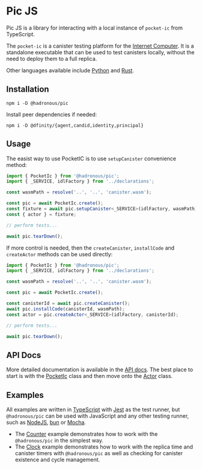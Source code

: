 # Pic JS

Pic JS is a library for interacting with a local instance of `pocket-ic` from TypeScript.

The `pocket-ic` is a canister testing platform for the [Internet Computer](https://internetcomputer.org/). It is a standalone executable that can be used to test canisters locally, without the need to deploy them to a full replica.

Other languages available include [Python](https://github.com/dfinity/pocketic-py/) and [Rust](https://github.com/dfinity/ic/tree/master/packages/pocket-ic).

## Installation

```shell
npm i -D @hadronous/pic
```

Install peer dependencies if needed:

```shell
npm i -D @dfinity/{agent,candid,identity,principal}
```

## Usage

The easist way to use PocketIC is to use `setupCanister` convenience method:

```ts
import { PocketIc } from '@hadronous/pic';
import { _SERVICE, idlFactory } from '../declarations';

const wasmPath = resolve('..', '..', 'canister.wasm');

const pic = await PocketIc.create();
const fixture = await pic.setupCanister<_SERVICE>(idlFactory, wasmPath);
const { actor } = fixture;

// perform tests...

await pic.tearDown();
```

If more control is needed, then the `createCanister`, `installCode` and `createActor` methods can be used directly:

```ts
import { PocketIc } from '@hadronous/pic';
import { _SERVICE, idlFactory } from '../declarations';

const wasmPath = resolve('..', '..', 'canister.wasm');

const pic = await PocketIc.create();

const canisterId = await pic.createCanister();
await pic.installCode(canisterId, wasmPath);
const actor = pic.createActor<_SERVICE>(idlFactory, canisterId);

// perform tests...

await pic.tearDown();
```

## API Docs

More detailed documentation is available in the [API docs](https://hadronous.github.io/pic-js/). The best place to start is with the [PocketIc](https://hadronous.github.io/pic-js/classes/PocketIc.html) class and then move onto the [Actor](https://hadronous.github.io/pic-js/interfaces/Actor.html) class.

## Examples

All examples are written in [TypeScript](https://www.typescriptlang.org/) with [Jest](https://jestjs.io/) as the test runner,
but `@hadronous/pic` can be used with JavaScript and any other testing runner, such as [NodeJS](https://nodejs.org/dist/latest-v20.x/docs/api/test.html), [bun](https://bun.sh/docs/cli/test) or [Mocha](https://mochajs.org/).

- The [Counter](https://github.com/hadronous/pic-js/tree/main/examples/counter) example demonstrates how to work with the `@hadronous/pic` in the simplest way.
- The [Clock](https://github.com/hadronous/pic-js/tree/main/examples/clock) example demonstrates how to work with the replica time and canister timers with `@hadronous/pic` as well as checking for canister existence and cycle management.
